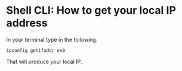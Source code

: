 # Shell CLI: How to get your local IP address
In your terminal type in the following.
```
ipconfig getifaddr en0
```
That will produce your local IP.